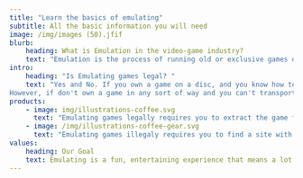 ```yaml
---
title: "Learn the basics of emulating"
subtitle: All the basic information you will need
image: /img/images (50).jfif
blurb:
    heading: What is Emulation in the video-game industry?
    text: "Emulation is the process of running old or exclusive games on any sort of a different device. Emulating games can be very easy yet also very diffictult. "
intro:
    heading: "Is Emulating games legal? "
    text: "Yes and No. If you own a game on a disc, and you know how to transport the files on your device of choice, then it is very legal to emulate it. 
However, if don't own a game in any sort of way and you can't transport the files from it to your machine, it is illegal. "
products:
    - image: img/illustrations-coffee.svg
      text: "Emulating games legally requires you to extract the game files onto your PC and run them through an emulator."
    - image: /img/illustrations-coffee-gear.svg
      text: "Emulating games illegaly requires you to find a site with certain ROMs, download the zip file and run it through an emulator. "
values:
    heading: Our Goal
    text: Emulating is a fun, entertaining experience that means a lot to our staff. We will update you with the best, beginner tips and tricks for you to start emulating.
---
```


